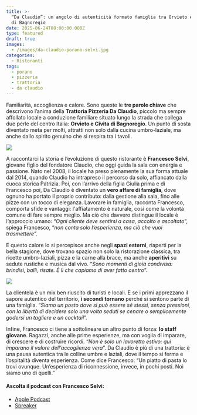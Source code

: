 ```yaml
---
title: >-
  “Da Claudio”: un angolo di autenticità formato famiglia tra Orvieto e Civita
  di Bagnoregio
date: 2025-06-24T00:00:00.000Z
type: featured
draft: true
images:
  - /images/da-claudio-porano-selvi.jpg
categories:
  - Ristoranti
tags:
  - porano
  - pizzeria
  - trattoria
  - da claudio
---
```


Familiarità, accoglienza e calore. Sono queste le **tre parole chiave** che descrivono l’anima della **Trattoria Pizzeria Da Claudio**, piccolo ma sempre affollato locale a conduzione familiare situato lungo la strada che collega due perle del centro Italia: **Orvieto e Civita di Bagnoregio**. Un punto di sosta diventato meta per molti, attratti non solo dalla cucina umbro-laziale, ma anche dallo spirito genuino che si respira tra i tavoli.

![](/images/da-claudio-porano-sala.jpg)

A raccontarci la storia e l’evoluzione di questo ristorante è **Francesco Selvi**, giovane figlio del fondatore Claudio, che oggi guida la sala con energia e passione. Nato nel 2008, il locale ha preso pienamente la sua forma attuale dal 2014, quando Claudio ha intrapreso il percorso da solo, affiancato dalla cuoca storica Patrizia. Poi, con l’arrivo della figlia Giulia prima e di Francesco poi, Da Claudio è diventato un **vero affare di famiglia**, dove ognuno ha portato il proprio contributo: dalla gestione alla sala, fino alle pizze con un tocco di eleganza. Lavorare in famiglia, racconta Francesco, comporta sfide e vantaggi: l'affiatamento è naturale, così come la volontà comune di fare sempre meglio. Ma ciò che davvero distingue il locale è l’approccio umano: “*Ogni cliente deve sentirsi a casa, accolto e ascoltato*”, spiega Francesco, “*non conta solo l’esperienza, ma ciò che vuoi trasmettere*”.

E questo calore lo si percepisce anche negli **spazi esterni**, riaperti per la bella stagione, dove trovano spazio non solo la ristorazione classica, tra ricette umbro-laziali, pizza e la carne alla brace, ma anche **aperitivi** su sedute rustiche e musica dal vivo. “*Sono momenti di gioia condivisa: brindisi, balli, risate. È lì che capiamo di aver fatto centro*”.

![](/images/da-claudio-trattoria-porano.jpg)

La clientela è un mix ben riuscito di turisti e locali. E se i primi apprezzano il sapore autentico del territorio, **i secondi tornano** perché si sentono parte di una famiglia. “*Siamo un posto dove si può essere sé stessi, senza pressioni, con la libertà di decidere solo una volta seduti se cenare o semplicemente godersi un tagliere e un cocktail*”.

Infine, Francesco ci tiene a sottolineare un altro punto di forza: **lo staff giovane**. Ragazzi, anche alle prime esperienze, ma con voglia di imparare, di crescere e di costruire ricordi. “*Non è solo un lavoretto estivo: qui imparano il valore dell’accoglienza vera*”. Da Claudio è più di una trattoria: è una pausa autentica tra le colline umbre e laziali, dove il tempo si ferma e l’ospitalità diventa esperienza. Come dice Francesco: “Un piatto di pasta lo trovi ovunque. Un’esperienza di riconnessione, invece, in pochi posti. Noi siamo uno di quelli.”

#### Ascolta il podcast con Francesco Selvi:

* [Apple Podcast](https://podcasts.apple.com/it/podcast/ale-pepe-only-food-fun/id1509298726?i=1000714395344)
* [Spreaker](https://www.spreaker.com/episode/alla-scoperta-della-trattoria-pizzeria-da-claudio-a-porano-tra-orvieto-e-civita-di-bagnoregio--66731073)
